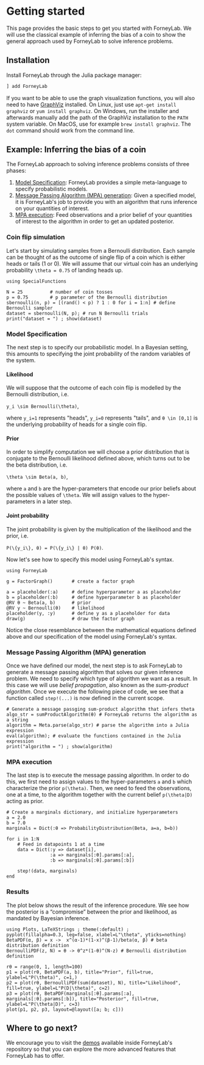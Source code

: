 # Getting started

This page provides the basic steps to get you started with ForneyLab. We will use the classical example of inferring the bias of a coin to show the general approach used by ForneyLab to solve inference problems.

## Installation

Install ForneyLab through the Julia package manager:
```julia
] add ForneyLab
```
If you want to be able to use the graph visualization functions, you will also need to have [GraphViz](http://www.graphviz.org/) installed. On Linux, just use `apt-get install graphviz` or `yum install graphviz`. On Windows, run the installer and afterwards manually add the path of the GraphViz installation to the `PATH` system variable. On MacOS, use for example `brew install graphviz`. The `dot` command should work from the command line.

## Example: Inferring the bias of a coin

The ForneyLab approach to solving inference problems consists of three phases:

1. [Model Specification](@ref): ForneyLab provides a simple meta-language to specify probabilistic models.
2. [Message Passing Algorithm (MPA) generation](@ref): Given a specified model, it is ForneyLab's job to provide you with an algorithm that runs inference on your quantities of interest.
3. [MPA execution](@ref): Feed observations and a prior belief of your quantities of interest to the algorithm in order to get an updated posterior.

### Coin flip simulation
Let's start by simulating samples from a Bernoulli distribution. Each sample can be thought of as the outcome of single flip of a coin which is either heads or tails (1 or 0). We will assume that our virtual coin has an underlying probability ``\theta = 0.75`` of landing heads up.

```@example 1
using SpecialFunctions

N = 25          # number of coin tosses
p = 0.75        # p parameter of the Bernoulli distribution
sbernoulli(n, p) = [(rand() < p) ? 1 : 0 for i = 1:n] # define Bernoulli sampler
dataset = sbernoulli(N, p); # run N Bernoulli trials
print("dataset = ") ; show(dataset)
```

### Model Specification
The next step is to specify our probabilistic model. In a Bayesian setting, this amounts to specifying the joint probability of the random variables of the system.

#### Likelihood

We will suppose that the outcome of each coin flip is modelled by the Bernoulli distribution, i.e.

``y_i \sim Bernoulli(\theta)``,

where ``y_i=1`` represents "heads", ``y_i=0`` represents "tails", and ``θ \in [0,1]`` is the underlying probability of heads for a single coin flip.

#### Prior
In order to simplify computation we will choose a prior distribution that is conjugate to the Bernoulli likelihood defined above, which turns out to be the beta distribution, i.e.

``\theta \sim Beta(a, b)``,

where ``a`` and ``b`` are the hyper-parameters that encode our prior beliefs about the possible values of ``\theta``. We will assign values to the hyper-parameters in a later step.   

#### Joint probability
The joint probability is given by the multiplication of the likelihood and the prior, i.e.

``P(\{y_i\}, θ) = P(\{y_i\} | θ) P(θ)``.

Now let's see how to specify this model using ForneyLab's syntax.

```@example 1
using ForneyLab

g = FactorGraph()       # create a factor graph

a = placeholder(:a)     # define hyperparameter a as placeholder
b = placeholder(:b)     # define hyperparameter b as placeholder
@RV θ ~ Beta(a, b)      # prior
@RV y ~ Bernoulli(θ)    # likelihood
placeholder(y, :y)      # define y as a placeholder for data
draw(g)                 # draw the factor graph
```
Notice the close resemblance between the mathematical equations defined above and our specification of the model using ForneyLab's syntax.   

### Message Passing Algorithm (MPA) generation
Once we have defined our model, the next step is to ask ForneyLab to generate a message passing algorithm that solves our given inference problem. We need to specify which type of algorithm we want as a result. In this case we will use *belief propagation*, also known as the *sum-product algorithm*. Once we execute the following piece of code, we see that a function called `step!(...)` is now defined in the current scope.
```@example 1
# Generate a message passging sum-product algorithm that infers theta
algo_str = sumProductAlgorithm(θ) # ForneyLab returns the algorithm as a string
algorithm = Meta.parse(algo_str) # parse the algorithm into a Julia expression
eval(algorithm); # evaluate the functions contained in the Julia expression
print("algorithm = ") ; show(algorithm)
```

### MPA execution
The last step is to execute the message passing algorithm. In order to do this, we first need to assign values to the hyper-parameters ``a`` and ``b`` which characterize the prior ``p(\theta)``. Then, we need to feed the observations, one at a time, to the algorithm together with the current belief ``p(\theta|D)`` acting as prior.

```@example 1
# Create a marginals dictionary, and initialize hyperparameters
a = 2.0
b = 7.0
marginals = Dict(:θ => ProbabilityDistribution(Beta, a=a, b=b))

for i in 1:N
    # Feed in datapoints 1 at a time
    data = Dict(:y => dataset[i],
                :a => marginals[:θ].params[:a],
                :b => marginals[:θ].params[:b])

    step!(data, marginals)
end
```

### Results
The plot below shows the result of the inference procedure. We see how the
posterior is a “compromise” between the prior and likelihood, as mandated by Bayesian inference.
```@example 1
using Plots, LaTeXStrings ; theme(:default) ;
pyplot(fillalpha=0.3, leg=false, xlabel=L"\theta", yticks=nothing)
BetaPDF(α, β) = x ->  x^(α-1)*(1-x)^(β-1)/beta(α, β) # beta distribution definition
BernoulliPDF(z, N) = θ -> θ^z*(1-θ)^(N-z) # Bernoulli distribution definition

rθ = range(0, 1, length=100)
p1 = plot(rθ, BetaPDF(a, b), title="Prior", fill=true, ylabel=L"P(\theta)", c=1,)
p2 = plot(rθ, BernoulliPDF(sum(dataset), N), title="Likelihood", fill=true, ylabel=L"P(D|\theta)", c=2)
p3 = plot(rθ, BetaPDF(marginals[:θ].params[:a], marginals[:θ].params[:b]), title="Posterior", fill=true, ylabel=L"P(\theta|D)", c=3)
plot(p1, p2, p3, layout=@layout([a; b; c]))
```

## Where to go next?

We encourage you to visit the [demos](https://github.com/biaslab/ForneyLab.jl/tree/master/demo) available inside ForneyLab's repository so that you can explore the more advanced features that ForneyLab has to offer.  
